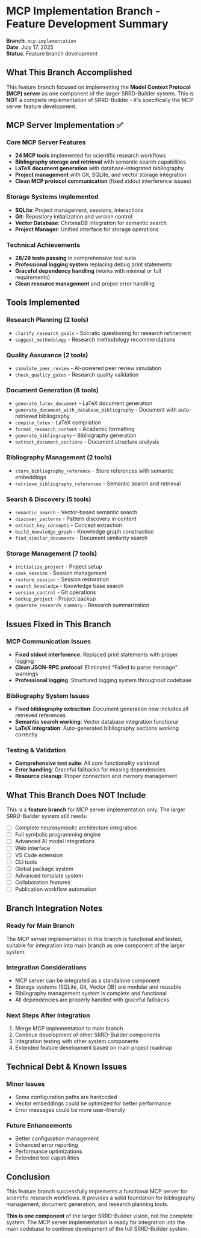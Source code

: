 # MCP Implementation Branch - Feature Development Summary

**Branch**: `mcp-implementation`  
**Date**: July 17, 2025  
**Status**: Feature branch development  

## What This Branch Accomplished

This feature branch focused on implementing the **Model Context Protocol (MCP) server** as one component of the larger SRRD-Builder system. This is **NOT** a complete implementation of SRRD-Builder - it's specifically the MCP server feature development.

## MCP Server Implementation ✅

### Core MCP Server Features
- **24 MCP tools** implemented for scientific research workflows
- **Bibliography storage and retrieval** with semantic search capabilities  
- **LaTeX document generation** with database-integrated bibliography
- **Project management** with Git, SQLite, and vector storage integration
- **Clean MCP protocol communication** (fixed stdout interference issues)

### Storage Systems Implemented
- **SQLite**: Project management, sessions, interactions
- **Git**: Repository initialization and version control
- **Vector Database**: ChromaDB integration for semantic search
- **Project Manager**: Unified interface for storage operations

### Technical Achievements
- **28/28 tests passing** in comprehensive test suite
- **Professional logging system** replacing debug print statements  
- **Graceful dependency handling** (works with minimal or full requirements)
- **Clean resource management** and proper error handling

## Tools Implemented

### Research Planning (2 tools)
- `clarify_research_goals` - Socratic questioning for research refinement
- `suggest_methodology` - Research methodology recommendations

### Quality Assurance (2 tools)
- `simulate_peer_review` - AI-powered peer review simulation  
- `check_quality_gates` - Research quality validation

### Document Generation (6 tools)
- `generate_latex_document` - LaTeX document generation
- `generate_document_with_database_bibliography` - Document with auto-retrieved bibliography
- `compile_latex` - LaTeX compilation
- `format_research_content` - Academic formatting
- `generate_bibliography` - Bibliography generation  
- `extract_document_sections` - Document structure analysis

### Bibliography Management (2 tools)
- `store_bibliography_reference` - Store references with semantic embeddings
- `retrieve_bibliography_references` - Semantic search and retrieval

### Search & Discovery (5 tools)
- `semantic_search` - Vector-based semantic search
- `discover_patterns` - Pattern discovery in content
- `extract_key_concepts` - Concept extraction
- `build_knowledge_graph` - Knowledge graph construction
- `find_similar_documents` - Document similarity search

### Storage Management (7 tools)
- `initialize_project` - Project setup
- `save_session` - Session management
- `restore_session` - Session restoration
- `search_knowledge` - Knowledge base search
- `version_control` - Git operations
- `backup_project` - Project backup
- `generate_research_summary` - Research summarization

## Issues Fixed in This Branch

### MCP Communication Issues
- **Fixed stdout interference**: Replaced print statements with proper logging
- **Clean JSON-RPC protocol**: Eliminated "Failed to parse message" warnings  
- **Professional logging**: Structured logging system throughout codebase

### Bibliography System Issues
- **Fixed bibliography extraction**: Document generation now includes all retrieved references
- **Semantic search working**: Vector database integration functional
- **LaTeX integration**: Auto-generated bibliography sections working correctly

### Testing & Validation
- **Comprehensive test suite**: All core functionality validated
- **Error handling**: Graceful fallbacks for missing dependencies
- **Resource cleanup**: Proper connection and memory management

## What This Branch Does NOT Include

This is a **feature branch** for MCP server implementation only. The larger SRRD-Builder system still needs:

- [ ] Complete neurosymbolic architecture integration
- [ ] Full symbolic programming engine  
- [ ] Advanced AI model integrations
- [ ] Web interface
- [ ] VS Code extension
- [ ] CLI tools
- [ ] Global package system
- [ ] Advanced template system
- [ ] Collaboration features
- [ ] Publication workflow automation

## Branch Integration Notes

### Ready for Main Branch
The MCP server implementation in this branch is functional and tested, suitable for integration into main branch as one component of the larger system.

### Integration Considerations
- MCP server can be integrated as a standalone component
- Storage systems (SQLite, Git, Vector DB) are modular and reusable
- Bibliography management system is complete and functional
- All dependencies are properly handled with graceful fallbacks

### Next Steps After Integration
1. Merge MCP implementation to main branch
2. Continue development of other SRRD-Builder components
3. Integration testing with other system components
4. Extended feature development based on main project roadmap

## Technical Debt & Known Issues

### Minor Issues
- Some configuration paths are hardcoded
- Vector embeddings could be optimized for better performance
- Error messages could be more user-friendly

### Future Enhancements
- Better configuration management
- Enhanced error reporting
- Performance optimizations
- Extended tool capabilities

## Conclusion

This feature branch successfully implements a functional MCP server for scientific research workflows. It provides a solid foundation for bibliography management, document generation, and research planning tools. 

**This is one component** of the larger SRRD-Builder vision, not the complete system. The MCP server implementation is ready for integration into the main codebase to continue development of the full SRRD-Builder system.
